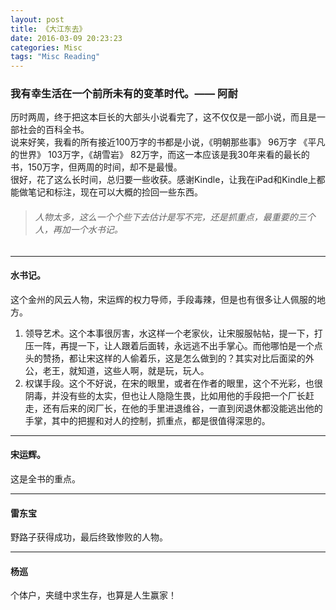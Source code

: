 ```yaml
--- 
layout: post  
title: 《大江东去》  
date: 2016-03-09 20:23:23  
categories: Misc   
tags: "Misc Reading"  
---
```


### 我有幸生活在一个前所未有的变革时代。——  阿耐


历时两周，终于把这本巨长的大部头小说看完了，这不仅仅是一部小说，而且是一部社会的百科全书。  
说来好笑，我看的所有接近100万字的书都是小说，《明朝那些事》 96万字
《平凡的世界》 103万字，《胡雪岩》 82万字，而这一本应该是我30年来看的最长的书，150万字，但两周的时间，却不是最慢。  
很好，花了这么长时间，总归要一些收获。感谢Kindle，让我在iPad和Kindle上都能做笔记和标注，现在可以大概的捡回一些东西。
 
>###### 人物太多，这么一个个些下去估计是写不完，还是抓重点，最重要的三个人，再加一个水书记。

---

#### 水书记。
这个金州的风云人物，宋运辉的权力导师，手段毒辣，但是也有很多让人佩服的地方。  
1. 领导艺术。这个本事很厉害，水这样一个老家伙，让宋服服帖帖，提一下，打压一阵，再提一下，让人跟着后面转，永远逃不出手掌心。而他哪怕是一个点头的赞扬，都让宋这样的人偷着乐，这是怎么做到的？其实对比后面梁的外公，老王，就知道，这些人啊，就是玩，玩人。  
2. 权谋手段。这个不好说，在宋的眼里，或者在作者的眼里，这个不光彩，也很阴毒，并没有些的太实，但也让人隐隐生畏，比如用他的手段把一个厂长赶走，还有后来的闵厂长，在他的手里进退维谷，一直到闵退休都没能逃出他的手掌，其中的把握和对人的控制，抓重点，都是很值得深思的。

---

#### 宋运辉。  
这是全书的重点。

---

#### 雷东宝
野路子获得成功，最后终致惨败的人物。

---

#### 杨巡
个体户，夹缝中求生存，也算是人生赢家！

 
